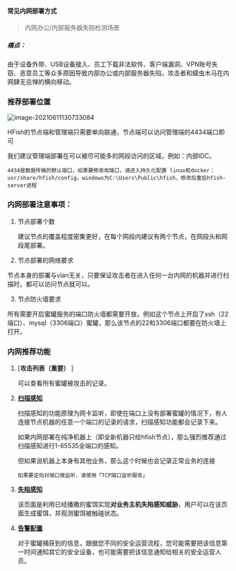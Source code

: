 
#### 常见内网部署方式

  > 内网办公/内部服务器失陷检测场景

#####   痛点：

  由于设备外带、USB设备接入、员工下载非法软件、客户端漏洞、VPN账号失窃、恶意员工等众多原因导致内部办公或内部服务器失陷，攻击者和蠕虫木马在内网肆无忌惮的横向移动。



### 推荐部署位置

![image-20210611130733084](https://hfish.net/images/20210616174930.png)

HFish的节点端和管理端只需要单向联通，节点端可以访问管理端的4434端口即可

我们建议管理端部署在可以被尽可能多的网段访问的区域，例如：内部IDC。

`4434是数据传输的默认端口，如果要修改改端口，请进入持久化配置 linux和docker：usr/share/hfish/config，windows为C:\Users\Public\hfish，修改后重启hfish-server进程`



### 内网部署注意事项：

1. 节点部署个数

   建议节点的覆盖程度密集更好，在每个网段内建议有两个节点，在网段头和网段尾部署。

2. 节点部署的网络要求

​       节点本身的部署与vlan无关，只要保证攻击者在进入任何一台内网的机器并进行扫描时，都可以访问节点就可以。

3. 节点防火墙要求

​        所有需要开启蜜罐服务的端口防火墙都需要开放。例如这个节点上开启了ssh（22端口）、mysql（3306端口）蜜罐，那么该节点的22和3306端口都要在防火墙上打开。





### 内网推荐功能

1. [**攻击列表（重要）** ]

   可以查看所有蜜罐被攻击的记录。

2. [**扫描感知**   ](4-2-scan)

   扫描感知的功能原理为网卡监听，即使在端口上没有部署蜜罐的情况下，有人连接节点机器的任意一个端口的记录的请求，扫描感知功能都会记录下来。

   如果内网部署在纯净机器上（即全新机器只给hfish节点），那么强烈推荐通过扫描感知进行1-65535全端口的感知。

   但如果说机器上本身有其他业务，那么这个时候也会记录正常业务的连接

   `如果要定向对端口做监听，请使用「TCP端口监听服务」`

3. [**失陷感知**](detail-decoy)

   该页面是利用已经播撒的蜜饵实现**对业务主机失陷感知威胁**，用户可以在该页面生成蜜饵，并观测蜜饵被触碰状态。

4. [**告警配置**](detail-alarm)

   对于蜜罐捕获到的信息，跟据您不同的安全运营流程，您可能需要把该信息第一时间通知其它的安全设备，也可能需要把该信息通知给相关的安全运营人员。